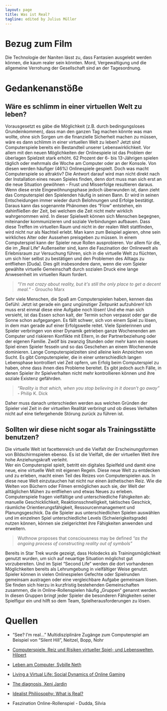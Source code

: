 ```yaml
---
layout: page
title: Was ist Real?
tagline: edited by Julius Müller
---
```


Bezug zum Film
==============
Die Technologie der Naniten lässt zu, dass Fantasien ausgelebt werden können, die kaum realer sein könnten. Mord, Vergewaltigung und die allgemeine Verrohung der Gesellschaft sind an der Tagesordnung.

Gedankenanstöße
=============
Wäre es schlimm in einer virtuellen Welt zu leben?
--------------------------------------------------

Vorausgesetzt es gäbe die Möglichkeit (z.B. durch bedingungsloses Grundeinkommen), dass man den ganzen Tag machen könnte was man wollte, ohne sich Sorgen um die finanzielle Sicherheit machen zu müssen, wäre es dann schlimm in einer virtuellen Welt zu leben?
Jetzt sind Computerspiele bereits ein Bestandteil unserer Lebenswirklichkeit. Vor allem mit den neuen Möglichkeiten der Onlinespiele ist das Problem der überlagen Spielzeit stark erhöht. 62 Prozent der 6- bis 13-Jährigen spielen täglich oder mehrmals die Woche am Computer oder an der Konsole. Von diesen werden häufiger (46%) Onlinespiele gespielt.
Doch was macht Computerspiele so attraktiv? Die Antwort darauf wird man nicht direkt nach der Installation eines neuen Spieles finden, denn dort muss man sich erst an die neue Situation gewöhnen - Frust und Misserfolge resultieren daraus. Wenn diese erste Eingewöhnungsphase jedoch überwunden ist, dann zieht das Computerspiel den Spielenden häufig in seinen Bann. Er wird in seinen Entscheidungen immer wieder durch Belohnungen und Erfolge bestätigt. Daraus kann das sogenannte Phänomen des “Flow” entstehen, ein dahinfließen der Zeit, bei welchem die Zeit nicht mehr wirklich wahrgenommen wird.
In dieser Spielwelt können sich Menschen begegnen, miteinander kommunizieren und soziale Verbindungen aufbauen. Dass diese Treffen im virtuellen Raum und nicht in der realen Welt stattfinden, wird nicht nur als Nachteil erlebt. Man kann zum Beispiel agieren, ohne sein wirkliches Alter oder Aussehen preisgeben zu müssen. 
In einem Computerspiel kann der Spieler neue Rollen ausprobieren. Vor allem für die, die im „Real Life“ Außenseiter sind, kann die Faszination der Onlinewelt als Erlebnisraum zur Versuchung führen, sich in die virtuelle Welt zu flüchten, um sich hier selbst zu bestätigen und den Problemen des Alltags zu entfliehen [Duda]. Dies gilt insbesondere dann, wenn die vom Spieler gewählte virtuelle Gemeinschaft durch sozialen Druck eine lange Anwesenheit im virtuellen Raum fordert. 

>*“I'm not crazy about reality, but it's still the only place to get a decent meal.”* - Groucho Marx

Sehr viele Menschen, die Spaß am Computerspielen haben, kennen das Gefühl: Jetzt ist gerade ein ganz ungünstiger Zeitpunkt aufzuhören! Ich muss erst einmal diese eine Aufgabe noch lösen! Und ehe man sich versieht, ist das Essen schon kalt, der Termin schon verpasst oder gar die Sonne schon aufgegangen. 
Es fällt schwer, sich von einem Spiel zu lösen, in dem man gerade auf einer Erfolgswelle reitet. Viele Spielerinnen und Spieler verbringen von einer Dynamik getrieben ganze Wochenenden am Computer und riskieren Konflikte mit Eltern, in der Partnerbeziehung oder der eigenen Familie. Zwölf bis zwanzig Stunden oder mehr kann ein neues Spiel einen Spieler fesseln und so das Geschehen an einem Wochenende dominieren.
Lange Computerspielzeiten sind alleine kein Anzeichen von Sucht. Es gibt Computerspieler, die in einer unterschiedlich langen Lebensphase kontrolliert viel Zeit opfern, um Erfolg beim Computerspiel zu haben, ohne dass ihnen dies Probleme bereitet.
Es gibt jedoch auch Fälle, in denen Spieler ihr Spielverhalten nicht mehr kontrollieren können und ihre soziale Existenz gefährden.

>*“Reality is that which, when you stop believing in it doesn’t go away”* - Philip K. Dick

Daher muss danach unterschieden werden aus welchen Gründen der Spieler viel Zeit in der virtuellen Realität verbringt und ob dieses Verhalten nicht auf eine tiefergehende Störung zurück zu führen ist.

Sollten wir diese nicht sogar als Trainingsstätte benutzen?
-----------------------------------------------------------

Die virtuelle Welt ist facettenreich und die Vielfalt der Erscheinungsformen von Bildschirmspielen ebenso. Es ist die Vielfalt, die der virtuellen Welt ihre hohe Anziehungskraft verleiht.  
Wer ein Computerspiel spielt, betritt ein digitales Spielfeld und damit eine neue, eine virtuelle Welt mit eigenen Regeln. Diese neue Welt zu entdecken und zu erleben, macht einen Teil des Reizes von Computerspielen aus. In diese neue Welt einzutauchen hat nicht nur einen ästhetischen Reiz. Wie die Welten von Büchern oder Filmen ermöglichen auch sie, der Welt der alltäglichen Mühen zu entfliehen und etwas Neues zu erleben.
Computerspiele fragen vielfältige und unterschiedliche Fähigkeiten ab: manuelle Geschicklichkeit, Reaktionsschnelligkeit, taktisches Geschick, räumliche Orientierungsfähigkeit, Ressourcenmanagement und Planungsgeschick. Da die Spieler aus unterschiedlichen Spielen auswählen und im einzelnen Spiel unterschiedliche Levels (Schwierigkeitsgrade) nutzen können, können sie zielgerichtet ihre Fähigkeiten anwenden und erweitern.

>Wuthnow proposes that consciousness may be defined *“as the ongoing process of constructing reality out of symbols”*

Bereits in Star Trek wurde gezeigt, dass Holodecks als Trainingsmöglichkeit genutzt wurden, um sich auf neuartige Situation möglichst gut vorzubereiten. Und im Spiel “Second Life” werden die dort vorhandenen Möglichkeiten bereits als Lehrumgebung in vielfältiger Weise genutzt.
Spieler können in vielen Onlinespielen Gefechte oder Spielrunden gemeinsam austragen oder eine vergleichbare Aufgabe gemeinsam lösen. Sie finden sich hierzu in kurzfristig bestehenden Gemeinschaften zusammen, die in Online-Rollenspielen häufig „Gruppen“ genannt werden. In diesen Gruppen bringt jeder Spieler die besonderen Fähigkeiten seiner Spielfigur ein und hilft so dem Team, Spielherausforderungen zu lösen.


Quellen
======
* “See? I’m real...” Multidisziplinäre Zugänge zum Computerspiel am Beispiel von “Silent Hill”, Neitzel, Bopp, Nohr
* [Computerspiele. Reiz und Risiken virtueller Spiel- und Lebenswelten, Hilpert](http://www.mediaculture-online.de/fileadmin/bibliothek/hilpert_computerspiele/hilpert_computerspiele.pdf)

* [Leben am Computer, Sybille Neth](http://www.mediaculture-online.de/fileadmin/bibliothek/neth_leben/neth_leben.pdf)
* [Living a Virtual Life: Social Dynamics of Online Gaming](http://www.gamestudies.org/0401/kolo/)
* [The diagnosis, Xeni Jardin](http://boingboing.net/2011/12/09/the-diagnosis.html)
* [Idealist Philiiosophy: What is Real?](http://philsci-archive.pitt.edu/1216/1/reality.html)
* Faszination Online-Rollenspiel - Dudda, Silvia
